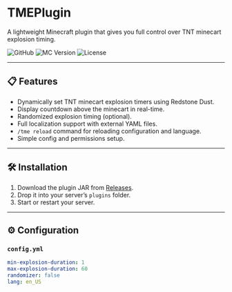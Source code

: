 # TMEPlugin

A lightweight Minecraft plugin that gives you full control over TNT minecart explosion timing.

![GitHub](https://img.shields.io/github/v/release/THDevOFF/TME-Plugin?label=Version)
![MC Version](https://img.shields.io/badge/Minecraft-1.18%2B-green)
![License](https://img.shields.io/github/license/THDevOFF/TME-Plugin)

---

## 📋 Features

- Dynamically set TNT minecart explosion timers using Redstone Dust.
- Display countdown above the minecart in real-time.
- Randomized explosion timing (optional).
- Full localization support with external YAML files.
- `/tme reload` command for reloading configuration and language.
- Simple config and permissions setup.

---

## 🛠 Installation

1. Download the plugin JAR from [Releases](https://github.com/THDevOFF/TME-Plugin/releases).
2. Drop it into your server’s `plugins` folder.
3. Start or restart your server.

---

## ⚙ Configuration

### `config.yml`

```yaml
min-explosion-duration: 1
max-explosion-duration: 60
randomizer: false
lang: en_US
```
